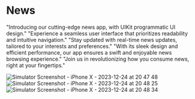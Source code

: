 # News
"Introducing our cutting-edge news app, with UIKit programmatic UI design."
"Experience a seamless user interface that prioritizes readability and intuitive navigation."
"Stay updated with real-time news updates, tailored to your interests and preferences."
"With its sleek design and efficient performance, our app ensures a swift and enjoyable news browsing experience."
"Join us in revolutionizing how you consume news, right at your fingertips."

![Simulator Screenshot - iPhone X - 2023-12-24 at 20 47 48](https://github.com/ZiyaZaidov/News/assets/125656380/91331ff0-41d3-4992-b9f3-a4f1965a358e)
![Simulator Screenshot - iPhone X - 2023-12-24 at 20 48 25](https://github.com/ZiyaZaidov/News/assets/125656380/750d96a9-c164-43e7-b73c-014608e3af2a)
![Simulator Screenshot - iPhone X - 2023-12-24 at 20 48 34](https://github.com/ZiyaZaidov/News/assets/125656380/c5fd7775-86a3-4703-b86f-163bfaccea13)
